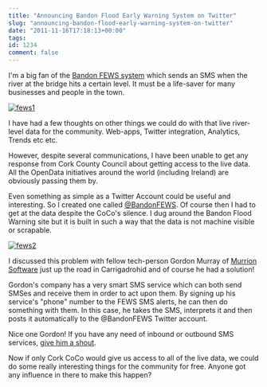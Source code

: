 ```yaml
---
title: "Announcing Bandon Flood Early Warning System on Twitter"
slug: "announcing-bandon-flood-early-warning-system-on-twitter"
date: "2011-11-16T17:18:13+00:00"
tags:
id: 1234
comment: false
---
```


I'm a big fan of the [Bandon FEWS system](http://www.bandonfloodwarning.ie/) which sends an SMS when the river at the bridge hits a certain level. It must be a life-saver for many businesses and people in the town.

[![](http://conoroneill.com.s3.amazonaws.com/wp-content/uploads/2011/11/fews1.png "fews1")](http://conoroneill.com.s3.amazonaws.com/wp-content/uploads/2011/11/fews1.png)

I have had a few thoughts on other things we could do with that live river-level data for the community. Web-apps, Twitter integration, Analytics, Trends etc etc.

However, despite several communications, I have been unable to get any response from Cork County Council about getting access to the live data. All the OpenData initiatives around the world (including Ireland) are obviously passing them by.

Even something as simple as a Twitter Account could be useful and interesting. So I created one called [@BandonFEWS](https://twitter.com/#!/bandonfews). Of course then I had to get at the data despite the CoCo's silence. I dug around the Bandon Flood Warning site but it is built in such a way that the data is not machine visible or scrapable.

[![](http://conoroneill.com.s3.amazonaws.com/wp-content/uploads/2011/11/fews2.png "fews2")](http://conoroneill.com.s3.amazonaws.com/wp-content/uploads/2011/11/fews2.png)

I discussed this problem with fellow tech-person Gordon Murray of [Murrion Software](http://www.murrion.ie/) just up the road in Carrigadrohid and of course he had a solution!

Gordon's company has a very smart SMS service which can both send SMSes and receive them in order to act upon them. By signing up his service's "phone" number to the FEWS SMS alerts, he can then do something with them. In this case, he takes the SMS, interprets it and then posts it automatically to the @BandonFEWS Twitter account.

Nice one Gordon! If you have any need of inbound or outbound SMS services, [give him a shout](http://twitter.com/murrion).

Now if only Cork CoCo would give us access to all of the live data, we could do some really interesting things for the community for free. Anyone got any influence in there to make this happen?
